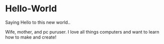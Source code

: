 # Hello-World
Saying Hello  to this new world..

Wife, mother, and pc puruser. I love all things computers and want to learn how to make and create!

